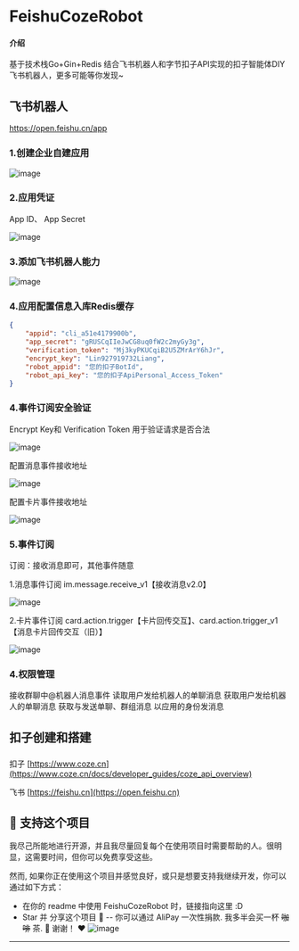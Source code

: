# FeishuCozeRobot

#### 介绍

基于技术栈Go+Gin+Redis 结合飞书机器人和字节扣子API实现的扣子智能体DIY飞书机器人，更多可能等你发现~

## 飞书机器人

https://open.feishu.cn/app

### 1.创建企业自建应用

![image](https://github.com/LinLiang66/FeishuCozeRobot/assets/93206426/9a77a642-80a3-4c2d-b597-57b3d298617d)

### 2.应用凭证

App ID、 App Secret

![image](https://github.com/LinLiang66/FeishuCozeRobot/assets/93206426/b986a6a5-66e2-440f-8ac3-306d6b6f0fcf)


### 3.添加飞书机器人能力
![image](https://github.com/LinLiang66/FeishuCozeRobot/assets/93206426/2957575a-a9da-4a91-b536-9d4a56cfddc0)

### 4.应用配置信息入库Redis缓存
```json
{
    "appid": "cli_a51e4179900b",
    "app_secret": "gRUSCqIIeJwCG8uq0fW2c2myGy3g",
    "verification_token": "Mj3kyPKUCqiB2U5ZMrArY6hJr",
    "encrypt_key": "Lin927919732Liang",
    "robot_appid": "您的扣子BotId",
    "robot_api_key": "您的扣子ApiPersonal_Access_Token"
}
```
### 4.事件订阅安全验证

Encrypt Key和 Verification Token 用于验证请求是否合法

![image](https://github.com/LinLiang66/FeishuCozeRobot/assets/93206426/32efa452-5a16-4616-ab61-6a7df0cb7a90)

配置消息事件接收地址

![image](https://github.com/LinLiang66/FeishuCozeRobot/assets/93206426/f117ca5b-3197-41d0-ba1e-206feb46a9bc)

配置卡片事件接收地址

![image](https://github.com/LinLiang66/FeishuCozeRobot/assets/93206426/5838c078-7911-41ca-9c8e-471a1b05cb05)

### 5.事件订阅

订阅：接收消息即可，其他事件随意

1.消息事件订阅 im.message.receive_v1【接收消息v2.0】

![image](https://github.com/LinLiang66/FeishuCozeRobot/assets/93206426/3d2bce86-d8de-4041-93ec-59081b61c8b8)

2.卡片事件订阅 card.action.trigger【卡片回传交互】、card.action.trigger_v1【消息卡片回传交互（旧）】

![image](https://github.com/LinLiang66/FeishuCozeRobot/assets/93206426/9924a1fd-4814-4368-80f3-d17b54ba589b)

### 4.权限管理

接收群聊中@机器人消息事件
读取用户发给机器人的单聊消息
获取用户发给机器人的单聊消息
获取与发送单聊、群组消息
以应用的身份发消息

## 扣子创建和搭建

### 

扣子 [https://www.coze.cn](https://www.coze.cn/docs/developer_guides/coze_api_overview)

飞书 [https://feishu.cn](https://open.feishu.cn)


## :sparkling_heart: 支持这个项目

我尽己所能地进行开源，并且我尽量回复每个在使用项目时需要帮助的人。很明显，这需要时间，但你可以免费享受这些。

然而, 如果你正在使用这个项目并感觉良好，或只是想要支持我继续开发，你可以通过如下方式：

- 在你的 readme 中使用 FeishuCozeRobot 时，链接指向这里 :D
- Star 并 分享这个项目 :rocket:
  -- 你可以通过 AliPay 一次性捐款. 我多半会买一杯 ~~咖啡~~ 茶. :tea:
  谢谢！ :heart:
  ![image](https://github.com/LinLiang66/FeishuCozeRobot/assets/93206426/4280b815-646c-4ed5-b606-13752e1ae429)
---
